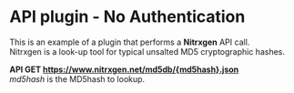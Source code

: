 # API plugin - No Authentication

This is an example of a plugin that performs a **Nitrxgen** API call. <br>
Nitrxgen is a look-up tool for typical unsalted MD5 cryptographic hashes.

**API GET https://www.nitrxgen.net/md5db/{md5hash}.json** <br>
_md5hash_ is the MD5hash to lookup. <br>